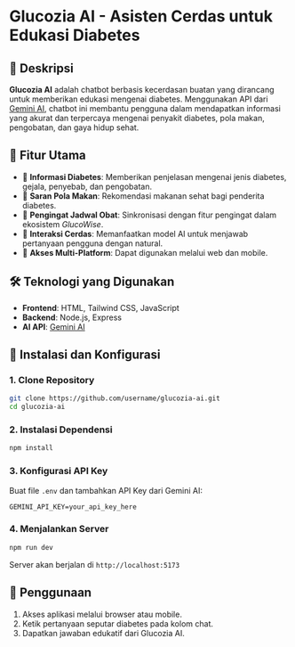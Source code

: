 # Glucozia AI - Asisten Cerdas untuk Edukasi Diabetes
## 🚀 Deskripsi
**Glucozia AI** adalah chatbot berbasis kecerdasan buatan yang dirancang untuk memberikan edukasi mengenai diabetes. Menggunakan API dari [Gemini AI](https://ai.google.dev/), chatbot ini membantu pengguna dalam mendapatkan informasi yang akurat dan terpercaya mengenai penyakit diabetes, pola makan, pengobatan, dan gaya hidup sehat.

## 🎯 Fitur Utama
- 🔹 **Informasi Diabetes**: Memberikan penjelasan mengenai jenis diabetes, gejala, penyebab, dan pengobatan.
- 🔹 **Saran Pola Makan**: Rekomendasi makanan sehat bagi penderita diabetes.
- 🔹 **Pengingat Jadwal Obat**: Sinkronisasi dengan fitur pengingat dalam ekosistem *GlucoWise*.
- 🔹 **Interaksi Cerdas**: Memanfaatkan model AI untuk menjawab pertanyaan pengguna dengan natural.
- 🔹 **Akses Multi-Platform**: Dapat digunakan melalui web dan mobile.

## 🛠️ Teknologi yang Digunakan
- **Frontend**: HTML, Tailwind CSS, JavaScript
- **Backend**: Node.js, Express
- **AI API**: [Gemini AI](https://ai.google.dev/)

## 🔧 Instalasi dan Konfigurasi
### 1. Clone Repository
```bash
git clone https://github.com/username/glucozia-ai.git
cd glucozia-ai
```

### 2. Instalasi Dependensi
```bash
npm install
```

### 3. Konfigurasi API Key
Buat file `.env` dan tambahkan API Key dari Gemini AI:
```env
GEMINI_API_KEY=your_api_key_here
```

### 4. Menjalankan Server
```bash
npm run dev
```
Server akan berjalan di `http://localhost:5173`

## 📌 Penggunaan
1. Akses aplikasi melalui browser atau mobile.
2. Ketik pertanyaan seputar diabetes pada kolom chat.
3. Dapatkan jawaban edukatif dari Glucozia AI.
